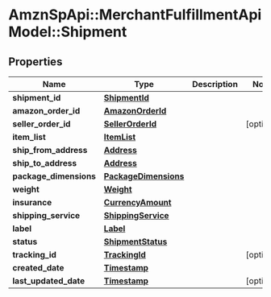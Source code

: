 # AmznSpApi::MerchantFulfillmentApiModel::Shipment

## Properties
Name | Type | Description | Notes
------------ | ------------- | ------------- | -------------
**shipment_id** | [**ShipmentId**](ShipmentId.md) |  | 
**amazon_order_id** | [**AmazonOrderId**](AmazonOrderId.md) |  | 
**seller_order_id** | [**SellerOrderId**](SellerOrderId.md) |  | [optional] 
**item_list** | [**ItemList**](ItemList.md) |  | 
**ship_from_address** | [**Address**](Address.md) |  | 
**ship_to_address** | [**Address**](Address.md) |  | 
**package_dimensions** | [**PackageDimensions**](PackageDimensions.md) |  | 
**weight** | [**Weight**](Weight.md) |  | 
**insurance** | [**CurrencyAmount**](CurrencyAmount.md) |  | 
**shipping_service** | [**ShippingService**](ShippingService.md) |  | 
**label** | [**Label**](Label.md) |  | 
**status** | [**ShipmentStatus**](ShipmentStatus.md) |  | 
**tracking_id** | [**TrackingId**](TrackingId.md) |  | [optional] 
**created_date** | [**Timestamp**](Timestamp.md) |  | 
**last_updated_date** | [**Timestamp**](Timestamp.md) |  | [optional] 

